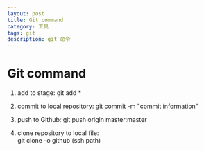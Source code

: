 ```yaml
---
layout: post
title: Git command
category: 工具
tags: git
description: git 命令
---
```


# Git command
1. add to stage: 
    git add * 

2. commit to local repository:
	git commit -m "commit information"

3. push to Github:
	git push origin master:master

4. clone repository to local file:  
	git clone -o github (ssh path)
	

